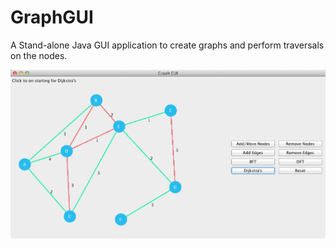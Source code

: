 # GraphGUI
A Stand-alone Java GUI application to create graphs and perform traversals on the nodes.

![Image](/ScreenShot.png "GUI in Action")
